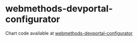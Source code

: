 # webmethods-devportal-configurator

Chart code available at [webmethods-devportal-configurator](https://github.com/saggs-cloudops/webmethods-devportal-configurator)
